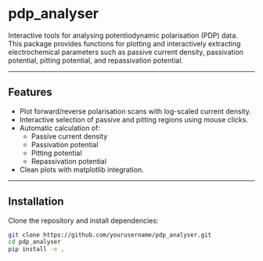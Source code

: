 # pdp_analyser

Interactive tools for analysing potentiodynamic polarisation (PDP) data.  
This package provides functions for plotting and interactively extracting electrochemical parameters such as passive current density, passivation potential, pitting potential, and repassivation potential.

---

## Features
- Plot forward/reverse polarisation scans with log-scaled current density.
- Interactive selection of passive and pitting regions using mouse clicks.
- Automatic calculation of:
  - Passive current density
  - Passivation potential
  - Pitting potential
  - Repassivation potential
- Clean plots with matplotlib integration.

---

## Installation

Clone the repository and install dependencies:

```bash
git clone https://github.com/yourusername/pdp_analyser.git
cd pdp_analyser
pip install -e .
